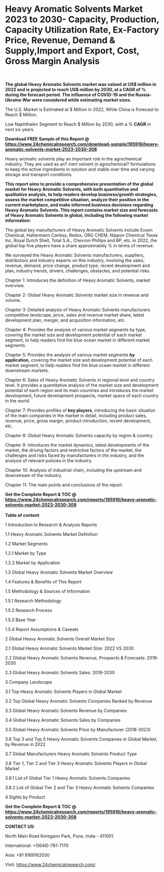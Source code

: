 <h1>Heavy Aromatic Solvents Market 2023 to 2030- Capacity, Production, Capacity Utilization Rate, Ex-Factory Price, Revenue, Demand & Supply,Import and Export, Cost, Gross Margin Analysis</h1><br/><p><strong>The global Heavy Aromatic Solvents market was valued at US$ million in 2022 and is projected to reach US$ million by 2030, at a <strong>CAGR</strong> of % during the forecast period. The influence of COVID-19 and the Russia-Ukraine War were considered while estimating market sizes.</strong></p><p>The U.S. Market is Estimated at $ Million in 2022, While China is Forecast to Reach $ Million.</p><p>Low Naphthalen Segment to Reach $ Million by 2030, with a % <strong>CAGR</strong> in next six years.</p><div><b>Download FREE Sample of this Report @ <a href="https://www.24chemicalresearch.com/download-sample/195916/heavy-aromatic-solvents-market-2023-2030-308">https://www.24chemicalresearch.com/download-sample/195916/heavy-aromatic-solvents-market-2023-2030-308</a></b></div><p>Heavy aromatic solvents play an important role in the agrochemical industry. They are used as an? inert solvent in agrochemical? formulations to keep the active ingredients in solution and stable over time and varying storage and transport conditions</p><p><strong>This report aims to provide a comprehensive presentation of the global market for Heavy Aromatic Solvents, with both quantitative and qualitative analysis, to help readers develop business/growth strategies, assess the market competitive situation, analyze their position in the current marketplace, and make informed business decisions regarding Heavy Aromatic Solvents. This report contains market size and forecasts of Heavy Aromatic Solvents in global, including the following market information:</strong></p><p>The global key manufacturers of Heavy Aromatic Solvents include Exxon Chemical, Haltermann Carless, Redox, ORG CHEM, Nippon Chemical Texas Inc, Royal Dutch Shell, Total S.A., Chevron Phillips and BP, etc. in 2022, the global top five players have a share approximately % in terms of revenue.</p><p>We surveyed the Heavy Aromatic Solvents manufacturers, suppliers, distributors and industry experts on this industry, involving the sales, revenue, demand, price change, product type, recent development and plan, industry trends, drivers, challenges, obstacles, and potential risks.</p><p>Chapter 1: Introduces the definition of Heavy Aromatic Solvents, market overview.</p><p>Chapter 2: Global Heavy Aromatic Solvents market size in revenue and volume.</p><p>Chapter 3: Detailed analysis of Heavy Aromatic Solvents manufacturers competitive landscape, price, sales and revenue market share, latest development plan, merger, and acquisition information, etc.</p><p>Chapter 4: Provides the analysis of various market segments by type, covering the market size and development potential of each market segment, to help readers find the blue ocean market in different market segments.</p><p>Chapter 5: Provides the analysis of various market segments <strong>by application</strong>, covering the market size and development potential of each market segment, to help readers find the blue ocean market in different downstream markets.</p><p>Chapter 6: Sales of Heavy Aromatic Solvents in regional level and country level. It provides a quantitative analysis of the market size and development potential of each region and its main countries and introduces the market development, future development prospects, market space of each country in the world.</p><p>Chapter 7: Provides profiles of <strong>key players</strong>, introducing the basic situation of the main companies in the market in detail, including product sales, revenue, price, gross margin, product introduction, recent development, etc.</p><p>Chapter 8: Global Heavy Aromatic Solvents capacity by region & country.</p><p>Chapter 9: Introduces the market dynamics, latest developments of the market, the driving factors and restrictive factors of the market, the challenges and risks faced by manufacturers in the industry, and the analysis of relevant policies in the industry.</p><p>Chapter 10: Analysis of industrial chain, including the upstream and downstream of the industry.</p><p>Chapter 11: The main points and conclusions of the report.</p><div><b>Get the Complete Report & TOC @ <a href="https://www.24chemicalresearch.com/reports/195916/heavy-aromatic-solvents-market-2023-2030-308">https://www.24chemicalresearch.com/reports/195916/heavy-aromatic-solvents-market-2023-2030-308</a></b></div><br><b>Table of content</b><p>1 Introduction to Research & Analysis Reports<br />
 
  1.1 Heavy Aromatic Solvents Market Definition<br />
 
  1.2 Market Segments<br />
 
  1.2.1 Market by Type<br />
 
  1.2.2 Market by Application<br />
 
  1.3 Global Heavy Aromatic Solvents Market Overview<br />
 
  1.4 Features & Benefits of This Report<br />
 
  1.5 Methodology & Sources of Information<br />
 
  1.5.1 Research Methodology<br />
 
  1.5.2 Research Process<br />
 
  1.5.3 Base Year<br />
 
  1.5.4 Report Assumptions & Caveats<br />
 
 2 Global Heavy Aromatic Solvents Overall Market Size<br />
 
  2.1 Global Heavy Aromatic Solvents Market Size: 2022 VS 2030<br />
 
  2.2 Global Heavy Aromatic Solvents Revenue, Prospects & Forecasts: 2018-2030<br />
 
  2.3 Global Heavy Aromatic Solvents Sales: 2018-2030<br />
 
 3 Company Landscape<br />
 
  3.1 Top Heavy Aromatic Solvents Players in Global Market<br />
 
  3.2 Top Global Heavy Aromatic Solvents Companies Ranked by Revenue<br />
 
  3.3 Global Heavy Aromatic Solvents Revenue by Companies<br />
 
  3.4 Global Heavy Aromatic Solvents Sales by Companies<br />
 
  3.5 Global Heavy Aromatic Solvents Price by Manufacturer (2018-2023)<br />
 
  3.6 Top 3 and Top 5 Heavy Aromatic Solvents Companies in Global Market, by Revenue in 2022<br />
 
  3.7 Global Manufacturers Heavy Aromatic Solvents Product Type<br />
 
  3.8 Tier 1, Tier 2 and Tier 3 Heavy Aromatic Solvents Players in Global Market<br />
 
  3.8.1 List of Global Tier 1 Heavy Aromatic Solvents Companies<br />
 
  3.8.2 List of Global Tier 2 and Tier 3 Heavy Aromatic Solvents Companies<br />
 
 4 Sights by Product<br><div><b>Get the Complete Report & TOC @ <a href="https://www.24chemicalresearch.com/reports/195916/heavy-aromatic-solvents-market-2023-2030-308">https://www.24chemicalresearch.com/reports/195916/heavy-aromatic-solvents-market-2023-2030-308</a></b></div></p>
 
 <b>CONTACT US:</b><br>
 
 North Main Road Koregaon Park, Pune, India - 411001.<br/>
 
 International: +1(646)-781-7170<br/>
 
 Asia: +91 9169162030<br/>
 
 Visit: <a href="https://www.24chemicalresearch.com/">https://www.24chemicalresearch.com/</a>
 
 <br>